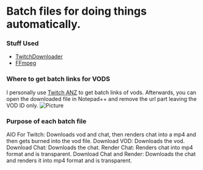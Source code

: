 # Batch files for doing things automatically. 

### Stuff Used
- [TwitchDownloader](https://github.com/lay295/TwitchDownloader)
- [FFmpeg](https://ffmpeg.org/download.html)

### Where to get batch links for VODS
I personally use [Twitch ANZ](https://www.twitchanz.com/vods) to get batch links of vods. Afterwards, you can open the downloaded file in Notepad++ and remove the url part leaving the VOD ID only.
![Picture](https://i.starkayc.moe/PlFB9L.png)

### Purpose of each batch file
AIO For Twitch: Downloads vod and chat, then renders chat into a mp4 and then gets burned into the vod file.
Download VOD: Downloads the vod.
Download Chat: Downloads the chat.
Render Chat: Renders chat into mp4 format and is transparent.
Download Chat and Render: Downloads the chat and renders it into mp4 format and is transparent.